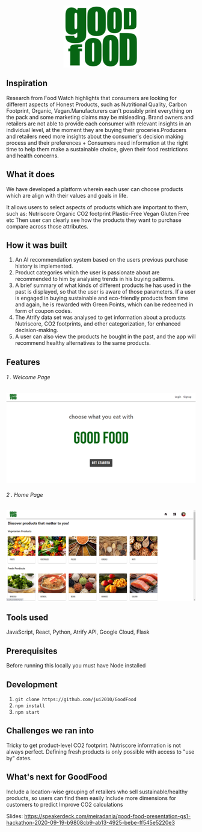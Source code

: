 <p align="center">  
  <img  align="center" src="https://github.com/jui2010/GoodFood/blob/master/frontend/src/assets/logo.png">
</p>

## Inspiration
Research from Food Watch highlights that consumers are looking for different aspects of Honest Products, such as Nutritional Quality, Carbon Footprint, Organic, Vegan.Manufacturers can't possibly print everything on the pack and some marketing claims may be misleading. Brand owners and retailers are not able to provide each consumer with relevant insights in an individual level, at the moment they are buying their groceries.Producers and retailers need more insights about the consumer's decision making process and their preferences + Consumers need information at the right time to help them make a sustainable choice, given their food restrictions and health concerns.

## What it does
We have developed a platform wherein each user can choose products which are align with their values and goals in life.

It allows users to select aspects of products which are important to them, such as:
Nutriscore
Organic
CO2 footprint
Plastic-Free
Vegan
Gluten Free
etc
Then user can clearly see how the products they want to purchase compare across those attributes.

## How it was built
1) An AI recommendation system based on the users previous purchase history is implemented. 
2) Product categories which the user is passionate about are recommended to him by analysing trends in his buying patterns.
3) A brief summary of what kinds of different products he has used in the past is displayed, so that the user is aware of those parameters. If a user is engaged in buying sustainable and eco-friendly products from time and again, he is rewarded with Green Points, which can be redeemed in form of coupon codes.
4) The Atrify data set was analysed to get information about a products Nutriscore, CO2 footprints, and other categorization, for enhanced decision-making.
5) A user can also view the products he bought in the past, and the app will recommend healthy alternatives to the same products.


## Features
###### 1 . Welcome Page

<kbd>
  <img src="https://github.com/jui2010/GoodFood/blob/master/frontend/src/assets/welcome.png">
</kbd>

###### 2 . Home Page

<kbd>
  <img src="https://github.com/jui2010/GoodFood/blob/master/frontend/src/assets/home.png">
</kbd>


## Tools used
JavaScript, React, Python, Atrify API, Google Cloud, Flask

## Prerequisites
Before running this locally you must have Node installed

## Development

1. ```git clone https://github.com/jui2010/GoodFood```
2. ```npm install```
3. ```npm start```

## Challenges we ran into
Tricky to get product-level CO2 footprint. Nutriscore information is not always perfect. Defining fresh products is only possible with access to "use by" dates.

## What's next for GoodFood
Include a location-wise grouping of retailers who sell sustainable/healthy products, so users can find them easily
Include more dimensions for customers to predict 
Improve CO2 calculations

Slides: https://speakerdeck.com/meiradania/good-food-presentation-gs1-hackathon-2020-09-19-b9808cb9-ab13-4925-bebe-ff545e5220e3
